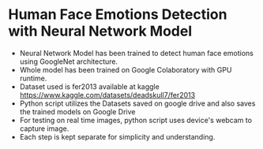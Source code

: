 # Human Face Emotions Detection with Neural Network Model
- Neural Network Model has been trained to detect human face emotions using GoogleNet architecture. 
- Whole model has been trained on Google Colaboratory with GPU runtime.
- Dataset used is fer2013 available at kaggle https://www.kaggle.com/datasets/deadskull7/fer2013
- Python script utilizes the Datasets saved on google drive and also saves the trained models on Google Drive
- For testing on real time images, python script uses device's webcam to capture image.
- Each step is kept separate for simplicity and understanding.
